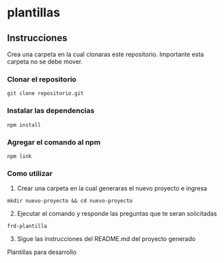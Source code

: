 # plantillas

## Instrucciones
Crea una carpeta en la cual clonaras este repositorio. Importante esta carpeta no se debe mover.

### Clonar el repositorio
```shell
git clone repositorio.git
```

### Instalar las dependencias
```shell
npm install
```

### Agregar el comando al npm
```shell
npm link
```

### Como utilizar
1. Crear una carpeta en la cual generaras el nuevo proyecto e ingresa
```shell
mkdir nuevo-proyecto && cd nuevo-proyecto
```

2. Ejecutar el comando y responde las preguntas que te seran solicitadas
```shell
frd-plantilla
```

3. Sigue las instrucciones del README.md del proyecto generado

Plantillas para desarrollo

